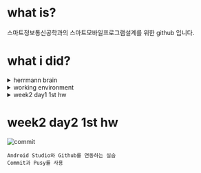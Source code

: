 # what is?
스마트정보통신공학과의 스마트모바일프로그램설계를 위한 github 입니다.

# what i did?
<details>
    <summary>herrmann brain</summary>
    
# herrmann brain
![헤르만 설계도](https://user-images.githubusercontent.com/79882952/110263473-28eb6880-7ffa-11eb-90e7-5b3f23899396.png)

```
저는 Analytical, Relational, Experimental 이 우세하지만, Practical이 열등합니다.
```
</details>

<details>
    <summary>working environment</summary>
    
# working environment

![whatsmyip](https://user-images.githubusercontent.com/79882952/110263875-5553b480-7ffb-11eb-8d08-75f261bcf8a4.png)

```
Android Studio를 사용하여 프로그램을 개발합니다.
```
</details>

<details>
    <summary>week2 day1 1st hw</summary>

# week2 day1 1st hw

![avd hw](https://user-images.githubusercontent.com/79882952/110406823-2fdfad00-80c6-11eb-8e50-922698dba2da.png)

```
Android Studio에서 App의 텍스트를 변경하는 실습
```
</details>

# week2 day2 1st hw

![commit](https://user-images.githubusercontent.com/79882952/110583325-e15b0d00-81b0-11eb-8f37-ffc547740dac.png)

```
Android Studio와 Github를 연동하는 실습
Commit과 Pusy를 사용
```
